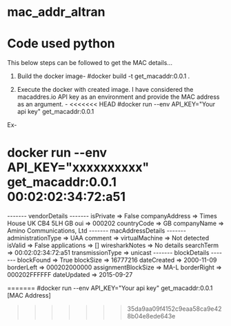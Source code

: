 # mac_addr_altran
# Code used python
This below steps can be followed to get the MAC details...

1. Build the docker image-
	#docker build -t get_macaddr:0.0.1 .

2. Execute the docker with created image. I have considered the macaddres.io API key as an environment and provide the MAC address as an argument. -
<<<<<<< HEAD
	#docker run --env API_KEY="Your api key" get_macaddr:0.0.1 <MAC Address>


Ex- 
# docker run --env API_KEY="xxxxxxxxxx" get_macaddr:0.0.1   00:02:02:34:72:a51
------- vendorDetails -------
isPrivate => False
companyAddress => Times House UK CB4 5LH GB
oui => 000202
countryCode => GB
companyName => Amino Communications, Ltd
------- macAddressDetails -------
administrationType => UAA
comment => 
virtualMachine => Not detected
isValid => False
applications => []
wiresharkNotes => No details
searchTerm => 00:02:02:34:72:a51
transmissionType => unicast
------- blockDetails -------
blockFound => True
blockSize => 16777216
dateCreated => 2000-11-09
borderLeft => 000202000000
assignmentBlockSize => MA-L
borderRight => 000202FFFFFF
dateUpdated => 2015-09-27

=======
	#docker run --env API_KEY="Your api key" get_macaddr:0.0.1 [MAC Address]
>>>>>>> 35da9aa09f4152c9eaa58ca9e428b04e8ede643e
